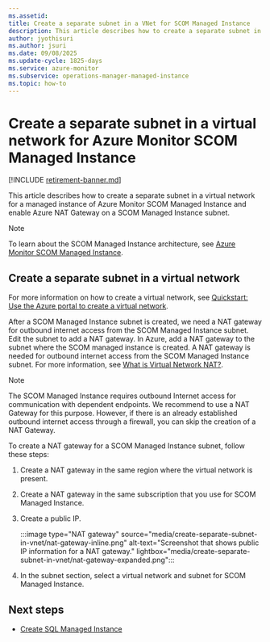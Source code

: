 ```yaml
---
ms.assetid: 
title: Create a separate subnet in a VNet for SCOM Managed Instance
description: This article describes how to create a separate subnet in a virtual network for Azure Monitor SCOM Managed Instance.
author: jyothisuri
ms.author: jsuri
ms.date: 09/08/2025
ms.update-cycle: 1825-days
ms.service: azure-monitor
ms.subservice: operations-manager-managed-instance
ms.topic: how-to
---
```


# Create a separate subnet in a virtual network for Azure Monitor SCOM Managed Instance

[!INCLUDE [retirement-banner.md](includes/retirement-banner.md)]

This article describes how to create a separate subnet in a virtual network for a managed instance of Azure Monitor SCOM Managed Instance and enable Azure NAT Gateway on a SCOM Managed Instance subnet.

>[!NOTE]
> To learn about the SCOM Managed Instance architecture, see [Azure Monitor SCOM Managed Instance](overview.md#architecture).

## Create a separate subnet in a virtual network

For more information on how to create a virtual network, see [Quickstart: Use the Azure portal to create a virtual network](/azure/virtual-network/quick-create-portal).

After a SCOM Managed Instance subnet is created, we need a NAT gateway for outbound internet access from the SCOM Managed Instance subnet. Edit the subnet to add a NAT gateway. In Azure, add a NAT gateway to the subnet where the SCOM managed instance is created. A NAT gateway is needed for outbound internet access from the SCOM Managed Instance subnet. For more information, see [What is Virtual Network NAT?](/azure/virtual-network/nat-gateway/nat-overview).

>[!NOTE]
>The SCOM Managed Instance requires outbound Internet access for communication with dependent endpoints. We recommend to use a NAT Gateway for this purpose. However, if there is an already established outbound internet access through a firewall, you can skip the creation of a NAT Gateway.

To create a NAT gateway for a SCOM Managed Instance subnet, follow these steps:

1. Create a NAT gateway in the same region where the virtual network is present.
1. Create a NAT gateway in the same subscription that you use for SCOM Managed Instance.
1. Create a public IP.

   :::image type="NAT gateway" source="media/create-separate-subnet-in-vnet/nat-gateway-inline.png" alt-text="Screenshot that shows public IP information for a NAT gateway." lightbox="media/create-separate-subnet-in-vnet/nat-gateway-expanded.png":::

1. In the subnet section, select a virtual network and subnet for SCOM Managed Instance.

## Next steps

- [Create SQL Managed Instance](create-sql-managed-instance.md)